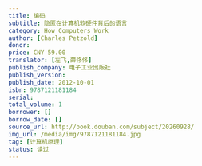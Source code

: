 ```yaml
---
title: 编码
subtitle: 隐匿在计算机软硬件背后的语言
category: How Computers Work
author: [Charles Petzold]
donor: 
price: CNY 59.00
translator: [左飞,薛佟佟]
publish_company: 电子工业出版社
publish_version: 
publish_date: 2012-10-01
isbn: 9787121181184
serial: 
total_volume: 1
borrower: []
borrow_date: []
source_url: http://book.douban.com/subject/20260928/
img_url: /media/img/9787121181184.jpg
tag: [计算机原理]
status: 读过
---
```

